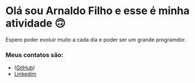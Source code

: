 # Olá sou Arnaldo Filho e esse é minha atividade 🙃

Espero poder evoluir muito a cada dia e poder ser um grande programdor.

### Meus contatos são:

* ([GitHub](https://github.com/arnaldsmith))
* [Linkedim](https://www.linkedin.com/in/arnaldofilh0/)

